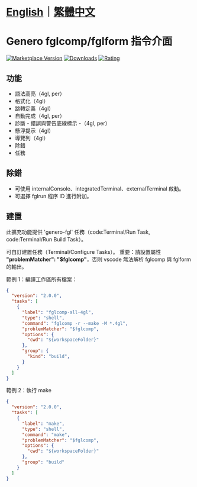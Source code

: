# [English](/extension/README.md)｜[繁體中文](/extension/README_ZH.md)

# Genero fglcomp/fglform 指令介面

[![Marketplace Version](https://vsmarketplacebadges.dev/version-short/m121752332.genero-fgl.png)](https://marketplace.visualstudio.com/items?itemName=m121752332.genero-fgl)
[![Downloads](https://vsmarketplacebadges.dev/downloads-short/m121752332.genero-fgl.png)](https://marketplace.visualstudio.com/items?itemName=m121752332.genero-fgl)
[![Rating](https://vsmarketplacebadges.dev/rating-short/m121752332.genero-fgl.png)](https://marketplace.visualstudio.com/items?itemName=m121752332.genero-fgl)

## 功能

* 語法高亮（4gl, per）
* 格式化（4gl）
* 跳轉定義（4gl）
* 自動完成（4gl, per）
* 診斷 - 錯誤與警告底線標示 -（4gl, per）
* 懸浮提示（4gl）
* 導覽列（4gl）
* 除錯
* 任務

## 除錯

* 可使用 internalConsole、integratedTerminal、externalTerminal 啟動。
* 可選擇 fglrun 程序 ID 進行附加。

## 建置

此擴充功能提供 'genero-fgl' 任務（code:Terminal/Run Task, code:Terminal/Run Build Task）。

可自訂建置任務（Terminal/Configure Tasks）。
重要：請設置屬性 **"problemMatcher": "$fglcomp"**，否則 vscode 無法解析 fglcomp 與 fglform 的輸出。

範例 1：編譯工作區所有檔案：

```json
{
  "version": "2.0.0",
  "tasks": [
    {
      "label": "fglcomp-all-4gl",
      "type": "shell",
      "command": "fglcomp -r --make -M *.4gl",
      "problemMatcher": "$fglcomp",
      "options": {
        "cwd": "${workspaceFolder}"
      },
      "group": {
        "kind": "build",
      }
    }
  ]
}
```

範例 2：執行 make

```json
{
  "version": "2.0.0",
  "tasks": [
    {
      "label": "make",
      "type": "shell",
      "command": "make",
      "problemMatcher": "$fglcomp",
      "options": {
        "cwd": "${workspaceFolder}"
      },
      "group": "build"
    }
  ]
}
```
